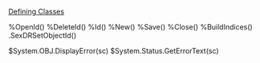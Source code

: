 [Defining Classes](https://docs.intersystems.com/iris20233/csp/docbook/DocBook.UI.Page.cls?KEY=GOBJ_classes)

%OpenId()
%DeleteId()
%Id()
%New()
%Save()
%Close()
%BuildIndices()
.SexDRSetObjectId()

$System.OBJ.DisplayError(sc)
$System.Status.GetErrorText(sc)